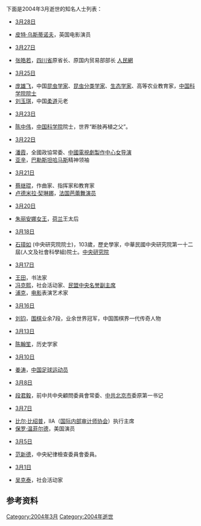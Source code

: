 <noinclude>

下面是2004年3月逝世的知名人士列表： </noinclude>

  - [3月28日](../Page/3月28日.md "wikilink")

<!-- end list -->

  - [皮特·乌斯蒂诺夫](../Page/皮特·乌斯蒂诺夫.md "wikilink")，英国电影演员

<!-- end list -->

  - [3月27日](../Page/3月27日.md "wikilink")

<!-- end list -->

  - [张皓若](../Page/张皓若.md "wikilink")，[四川省](../Page/四川省.md "wikilink")原省长、原国内贸易部部长
    [人民網](https://archive.is/20130101221758/http://www.people.com.cn/GB/shizheng/1026/2445122.html)

<!-- end list -->

  - [3月25日](../Page/3月25日.md "wikilink")

<!-- end list -->

  - [庞雄飞](../Page/庞雄飞.md "wikilink")，中国[昆虫学家](https://zh.wikipedia.org/wiki/昆虫学家 "wikilink")、[昆虫分类学家](https://zh.wikipedia.org/wiki/昆虫分类学家 "wikilink")、[生态学家](https://zh.wikipedia.org/wiki/生态学家 "wikilink")、高等农业教育家，[中国科学院院士](../Page/中国科学院院士.md "wikilink")
  - [刘玉琪](https://zh.wikipedia.org/wiki/刘玉琪 "wikilink")，中国[柔道](../Page/柔道.md "wikilink")元老

<!-- end list -->

  - [3月23日](../Page/3月23日.md "wikilink")

<!-- end list -->

  - [陈中伟](../Page/陈中伟.md "wikilink")，[中国科学院](../Page/中国科学院.md "wikilink")院士，世界“断肢再植之父”。

<!-- end list -->

  - [3月22日](../Page/3月22日.md "wikilink")

<!-- end list -->

  - [潘霞](https://zh.wikipedia.org/wiki/潘霞 "wikilink")，全國政協常委、[中國電視劇製作中心女导演](https://zh.wikipedia.org/wiki/中國電視劇製作中心 "wikilink")
  - [亚辛](https://zh.wikipedia.org/wiki/亚辛 "wikilink")，[巴勒斯坦](../Page/巴勒斯坦.md "wikilink")[哈马斯](../Page/哈马斯.md "wikilink")精神领袖

<!-- end list -->

  - [3月21日](../Page/3月21日.md "wikilink")

<!-- end list -->

  - [蔡继琨](../Page/蔡继琨.md "wikilink")，作曲家、指挥家和教育家
  - [卢德米拉·契琳娜](https://zh.wikipedia.org/wiki/卢德米拉·契琳娜 "wikilink")，[法国芭蕾舞演员](https://zh.wikipedia.org/wiki/法国 "wikilink")

<!-- end list -->

  - [3月20日](../Page/3月20日.md "wikilink")

<!-- end list -->

  - [朱丽安娜女王](../Page/朱丽安娜女王.md "wikilink")，[荷兰](../Page/荷兰.md "wikilink")王太后

<!-- end list -->

  - [3月18日](../Page/3月18日.md "wikilink")

<!-- end list -->

  - [石璋如](https://zh.wikipedia.org/wiki/石璋如 "wikilink")
    (中央研究院院士)，103歲，歷史學家，中華民國中央研究院第一十二屆(人文及社會科學組)院士。[中央研究院](https://academicians.sinica.edu.tw/index.php?func=1-D)

<!-- end list -->

  - [3月17日](../Page/3月17日.md "wikilink")

<!-- end list -->

  - [王田](https://zh.wikipedia.org/wiki/王田 "wikilink")，书法家
  - [冯克熙](https://zh.wikipedia.org/wiki/冯克熙 "wikilink")，社会活动家、[民盟中央名誉副主席](https://zh.wikipedia.org/wiki/民盟 "wikilink")
  - [浦克](https://zh.wikipedia.org/wiki/浦克 "wikilink")，[电影](../Page/电影.md "wikilink")表演艺术家

<!-- end list -->

  - [3月16日](../Page/3月16日.md "wikilink")

<!-- end list -->

  - [刘钧](https://zh.wikipedia.org/wiki/刘钧 "wikilink")，[围棋](../Page/围棋.md "wikilink")业余7段，业余世界冠军，中国围棋界一代传奇人物

<!-- end list -->

  - [3月13日](../Page/3月13日.md "wikilink")

<!-- end list -->

  - [陈翰笙](../Page/陈翰笙.md "wikilink")，历史学家

<!-- end list -->

  - [3月10日](../Page/3月10日.md "wikilink")

<!-- end list -->

  - [姜涛](https://zh.wikipedia.org/wiki/姜涛 "wikilink")，[中国足球运动员](https://zh.wikipedia.org/wiki/中国 "wikilink")

<!-- end list -->

  - [3月8日](../Page/3月8日.md "wikilink")

<!-- end list -->

  - [段君毅](../Page/段君毅.md "wikilink")，前中共中央顧問委員會常委、[中共](https://zh.wikipedia.org/wiki/中共 "wikilink")[北京市](../Page/北京市.md "wikilink")委原第一书记

<!-- end list -->

  - [3月7日](../Page/3月7日.md "wikilink")

<!-- end list -->

  - [比尔·比绍普](https://zh.wikipedia.org/wiki/比尔·比绍普 "wikilink")，IIA（[国际内部审计师协会](https://zh.wikipedia.org/wiki/国际内部审计师协会 "wikilink")）执行主席
  - [保罗·温菲尔德](https://zh.wikipedia.org/wiki/保罗·温菲尔德 "wikilink")，美国演员

<!-- end list -->

  - [3月5日](../Page/3月5日.md "wikilink")

<!-- end list -->

  - [范新德](https://zh.wikipedia.org/wiki/范新德 "wikilink")，中央紀律檢查委員會委員。

<!-- end list -->

  - [3月1日](../Page/3月1日.md "wikilink")

<!-- end list -->

  - [吴克泰](../Page/吴克泰.md "wikilink")，社会活动家

## 参考资料

[Category:2004年3月](https://zh.wikipedia.org/wiki/Category:2004年3月 "wikilink")
[Category:2004年逝世](https://zh.wikipedia.org/wiki/Category:2004年逝世 "wikilink")